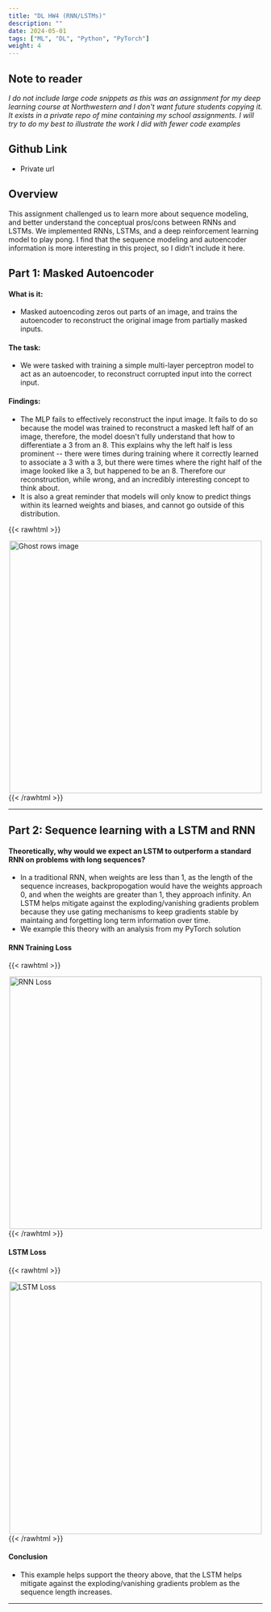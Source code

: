```yaml
---
title: "DL HW4 (RNN/LSTMs)"
description: ""
date: 2024-05-01
tags: ["ML", "DL", "Python", "PyTorch"]
weight: 4
---
```


## Note to reader

*I do not include large code snippets as this was an assignment for my deep learning course at Northwestern and I don't want future students copying it. It exists in a private repo of mine containing my school assignments. I will try to do my best to illustrate the work I did with fewer code examples*

## Github Link
- Private url

## Overview

This assignment challenged us to learn more about sequence modeling, and better understand the conceptual pros/cons between RNNs and LSTMs. We implemented RNNs, LSTMs, and a deep reinforcement learning model to play pong. I find that the sequence modeling and autoencoder information is more interesting in this project, so I didn't include it here. 

## Part 1: Masked Autoencoder

#### What is it:
- Masked autoencoding zeros out parts of an image, and trains the autoencoder to reconstruct the original image from partially masked inputs. 

#### The task:
- We were tasked with training a simple multi-layer perceptron model to act as an autoencoder, to reconstruct corrupted input into the correct input.

#### Findings:
- The MLP fails to effectively reconstruct the input image. It fails to do so because the model was trained to reconstruct a masked left half of an image, therefore, the model doesn't fully understand that how to differentiate a 3 from an 8. This explains why the left half is less prominent -- there were times during training where it correctly learned to associate a 3 with a 3, but there were times where the right half of the image looked like a 3, but happened to be an 8. Therefore our reconstruction, while wrong, and an incredibly interesting concept to think about. 
- It is also a great reminder that models will only know to predict things within its learned weights and biases, and cannot go outside of this distribution. 


{{< rawhtml >}}
<div>
    <img 
        src="/images/dl_hw4/masked_autoencoder.png" 
        alt="Ghost rows image"
        width="500px"
        style="display: block; margin: 0 auto;"
    />
</div>
{{< /rawhtml >}}

---

## Part 2: Sequence learning with a LSTM and RNN

#### Theoretically, why would we expect an LSTM to outperform a standard RNN on problems with long sequences?

- In a traditional RNN, when weights are less than 1, as the length of the sequence increases, backpropogation would have the weights approach 0, and when the weights are greater than 1, they approach infinity. An LSTM helps mitigate against the exploding/vanishing gradients problem because they use gating mechanisms to keep gradients stable by maintaing and forgetting long term information over time. 
- We example this theory with an analysis from my PyTorch solution

#### RNN Training Loss

{{< rawhtml >}}
<div>
    <img 
        src="/images/dl_hw4/rnn_loss.png" 
        alt="RNN Loss"
        width="500px"
        style="display: block; margin: 0 auto;"
    />
</div>
{{< /rawhtml >}}

#### LSTM Loss
{{< rawhtml >}}
<div>
    <img 
        src="/images/dl_hw4/lstm_loss.png" 
        alt="LSTM Loss"
        width="500px"
        style="display: block; margin: 0 auto;"
    />
</div>
{{< /rawhtml >}}

#### Conclusion
- This example helps support the theory above, that the LSTM helps mitigate against the exploding/vanishing gradients problem as the sequence length increases. 

---
